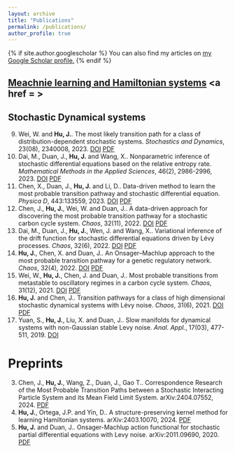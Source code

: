 ```yaml
---
layout: archive
title: "Publications"
permalink: /publications/
author_profile: true
---
```


{% if site.author.googlescholar %}
  You can also find my articles on <u><a href="{{site.author.googlescholar}}">my Google Scholar profile</a>.</u>
{% endif %}

## [Meachnie learning and Hamiltonian systems](https://github.com/jianyuhu/files/paper1.pdf) <a href = >


## Stochastic Dynamical systems
9. Wei, W. and **Hu, J.**. The most likely transition path for a class of distribution-dependent stochastic systems. *Stochastics and Dynamics*, 23(08), 2340008, 2023.  [DOI](https://www.worldscientific.com/doi/abs/10.1142/S0219493723400087)  [PDF](https://arxiv.org/abs/2111.06030)
8. Dai, M., Duan, J., **Hu, J.** and Wang, X.. Nonparametric inference of stochastic differential equations based on the relative entropy rate. *Mathematical Methods in the Applied Sciences*, 46(2), 2986-2996, 2023. [DOI](https://onlinelibrary.wiley.com/doi/abs/10.1002/mma.8685)  [PDF](https://arxiv.org/abs/2112.04692)
7. Chen, X., Duan, J., **Hu, J.** and Li, D.. Data-driven method to learn the most probable transition pathway and stochastic differential equation. *Physica D*, 443:133559, 2023.  [DOI](https://www.sciencedirect.com/science/article/abs/pii/S0167278922002639)  [PDF](https://arxiv.org/abs/2111.08944)
6. Chen, J., **Hu, J.**, Wei, W. and Duan, J.. A data-driven approach for discovering the most probable transition pathway for a stochastic carbon cycle system. *Chaos*, 32(11), 2022.  [DOI](https://pubs.aip.org/aip/cha/article-abstract/32/11/113140/2836091/A-data-driven-approach-for-discovering-the-most?redirectedFrom=fulltext)  [PDF](https://arxiv.org/abs/2207.07252)
5. Dai, M., Duan, J., **Hu, J.**, Wen, J. and Wang, X.. Variational inference of the drift function for stochastic differential equations driven by Lévy processes. *Chaos*, 32(6), 2022.  [DOI](https://pubs.aip.org/aip/cha/article/32/6/061103/2835746)  [PDF](https://arxiv.org/abs/2103.15080)
4. **Hu, J.**, Chen, X. and Duan, J.. An Onsager–Machlup approach to the most probable transition pathway for a genetic regulatory network. *Chaos*, 32(4), 2022.  [DOI](https://pubs.aip.org/aip/cha/article-abstract/32/4/041103/2835610/An-Onsager-Machlup-approach-to-the-most-probable?redirectedFrom=fulltext)  [PDF](https://arxiv.org/abs/2203.00864)
3. Wei, W., **Hu, J.**, Chen, J. and Duan, J.. Most probable transitions from metastable to oscillatory regimes in a carbon cycle system. *Chaos*, 31(12), 2021.  [DOI](https://pubs.aip.org/aip/cha/article-abstract/31/12/121102/282150/Most-probable-transitions-from-metastable-to?redirectedFrom=fulltext)  [PDF](https://arxiv.org/abs/2109.14905)
2. **Hu, J.** and Chen, J.. Transition pathways for a class of high dimensional stochastic dynamical systems with Lévy noise. *Chaos*, 31(6), 2021.  [DOI](https://pubs.aip.org/aip/cha/article-abstract/31/6/063138/1059632/Transition-pathways-for-a-class-of-high?redirectedFrom=fulltext) [PDF](https://arxiv.org/abs/2103.07165)
1. Yuan, S., **Hu, J.**, Liu, X. and Duan, J.. Slow manifolds for dynamical systems with non-Gaussian stable Levy noise. *Anal. Appl.*, 17(03), 477-511, 2019.  [DOI](https://www.worldscientific.com/doi/abs/10.1142/S0219530519500027)



#  Preprints
3. Chen, J., **Hu, J.**, Wang, Z., Duan, J., Gao T.. Correspondence Research of the Most Probable Transition Paths between a Stochastic Interacting Particle System and its Mean Field Limit System. arXiv:2404.07552, 2024.  [PDF](https://arxiv.org/abs/2404.07552)
2. **Hu, J.**, Ortega, J.P. and Yin, D.. A structure-preserving kernel method for learning Hamiltonian systems. arXiv:2403.10070, 2024.  [PDF](https://arxiv.org/abs/2403.10070)
1. **Hu, J.** and Duan, J.. Onsager-Machlup action functional for stochastic partial differential equations with Levy noise. arXiv:2011.09690, 2020. [PDF](https://arxiv.org/abs/2011.09690)
